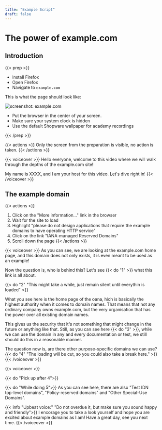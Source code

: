 ```yaml
---
title: "Example Script"
draft: false
---
```


<!-- 
# Purpose of this file

This is an example script.
This text will not be shown in the output file, it is meant to tell you a bit about how this script works.
To add comments to a markdown file like this, we use the syntax from HTML: https://www.w3schools.com/html/html_comments.asp

Read along to learn how to create your own script.

Before we start, let's learn how comments can be used to either communicate with your future self ot other people that might want to use this in the future.

Depending on how a line in a comment starts, it can mean different things.
If you are using VS Code an the recommended extensions for editing this file, the different types of comments will even be colorized for your convenience.
VS Code is available here: https://code.visualstudio.com/

The comments differ in how they start. So only the first character or word decides, what type of comment we are looking at here.

Here is a list of all comment types we use in script creation:

# This is just an information

* This is important information

! This is a warning.

? This comment indicates: Something is unclear

// This is an information you want to keep, but it's no longer relevant.

TODO This indicates an unfinished task

-->

<!-- # Markdown

For structuring your video script, just use normal markdown.
You can learn markdown in 60 seconds here: https://commonmark.org/help/

-->

# The power of example.com

## Introduction

<!-- # Shortcode: Prep (Preparation)

When you write text between the elements {{< prep >}} and {{< /prep >}},
whatever you are describing in the text between those elements is meant to be
done by the person recording the video before the actual recording.

Things to describe here are what the environment should look like,
what tools they should use, or which version of specific tools.

! This should put the person reading this in the position to start recording
! and follow the steps described in the next steps. Basically, after all of
! what you described here is done, everything should be ready to record.

You can also use media files along with your description.

* Note the difference between {{< prep >}} and {{< /prep >}}:
* The second one indicating the end of the description has a preceding "/" character.

-->
{{< prep >}}
- Install Firefox
- Open Firefox
- Navigate to `example.com`

This is what the page should look like:

<!-- ! put your media files in a folder named as your md file to reference them directly -->
![screenshot: example.com](example.png)

- Put the browser in the center of your screen.
- Make sure your system clock is hidden
- Use the default Shopware wallpaper for academy recordings

{{< /prep >}}

<!-- # Shortcode: Actions

When you write text between the elements {{< actions >}} and {{< /actions >}},
whatever you are describing in the text between those elements is meant to be
done by the person recording on their computer and recorded for the resulting video.

This means between these tags, you are expected to describe a succession of events
on the screen of a computer that are recorded. Be as specific as needed, the goal
is that someone who is not you can take this description and use it to create content
based off of it.

You can also use media files along with your description.

* Note the difference between {{< actions >}} and {{< /actions >}}:
* The second one indicating the end of the description has a preceding "/" character.

-->
{{< actions >}}
Only the screen from the preparation is visible, no action is taken.
{{< /actions >}}

<!-- # Shortcode: Voiceover

When you write text between the elements {{< voiceover >}} and {{< /voiceover >}},
whatever you are describing in the text between those elements is meant to be
read aloud during whatever you have describes with the preceding "visuals" shortcode (see above).

* Note the difference between {{< voiceover >}} and {{< /voiceover >}}:
* The second one indicating the end of the description has a preceding "/" character.

-->
{{< voiceover >}}
Hello everyone, welcome to this video where we will walk through the depths of the example.com site!

My name is XXXX, and I am your host for this video. Let's dive right in!
{{< /voiceover >}}

## The example domain

{{< actions >}}
1. Click on the "More information..." link in the browser
2. Wait for the site to load
3. Highlight "please do not design applications that require the example domains to have operating HTTP service"
4. Click on the link "IANA-managed Reserved Domains"
5. Scroll down the page
{{< /actions >}}

<!-- # Linking actions and voicover

Until now, we only talked about leavin comments in the code of the script.
But what if you want to leave a comment in the voiceover to indicate when
specific actions should be taken, or to provide instructions like how
to say things, or when?

Use the shortcode {{< do "X" >}}. This has no closing tag as the other shortcodes, as it is meant to be used
inline in your text as shown below. The idea is to just provide the number of the action defined in the last 
"actions" block so the person recording (or cutting in postproduction) knows how to syncronise what is said
and done.

You can provide additional information that is shown when hovering over the action item if needed, like shown
in the second example.

-->
{{< voiceover >}}
As you can see, we are looking at the example.com home page, and this domain does not only exists, it is even meant to be used as an example!

Now the question is, who is behind this? Let's see {{< do "1" >}} what this link is all about.

{{< do "2" "This might take a while, just remain silent until everythin is loaded" >}}

What you see here is the home page of the oana, hich is basically the highest authority when it comes to domain names.
That means that not any ordinary company owns example.com, but the very organisation that has the power over all existing
domain names.

This gives us the security that it's not something that might change in the future or anything like that.
Still, as you can see here {{< do "3" >}}, while we can use the domain in any and every documentation or test, we still should
do this in a reasonable manner.

The question now is, are there other purpose-specific domains we can use? {{< do "4" "The loading will be cut, so you could also take a break here." >}}
{{< /voiceover >}}

<!--
# Splitting voiceovers

If you know that something can be recorded in multiple takes, end the voiceover block and create a new one.
This indicates to the person recording that this does not need to be recorded in one piece.

Remember, the goal of these scripts is to be easy to read and implement.
If something doesn't work just report it to the maintainers and we'll find a solution.

-->
{{< voiceover >}}
<!--
* Still, be so kind to reference the last step that led us here
* if things are complicated, add a new prep block between to make things easier
-->
{{< do "Pick up after 4">}}

{{< do "While doing 5">}}
As you can see here, there are also "Test IDN top-level domains", "Policy-reserved domains" and "Other Special-Use Domains".

<!-- # you can also use the info shortcode to add additional instructions and details, it works similar to the "do" shortcode -->
{{< info "Upbeat voice:" "Do not overdue it, but make sure you sound happy and friendly">}} I encorage you to take a look yourself and hope you are excited about example domains as I am! Have a great day, see you next time.
{{< /voiceover >}}